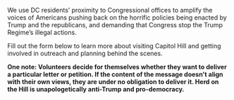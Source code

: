 We use DC residents’ proximity to Congressional offices to amplify the voices of Americans pushing back on the horrific policies being enacted by Trump and the republicans, and demanding that Congress stop the Trump Regime’s illegal actions.

Fill out the form below to learn more about visiting Capitol Hill and getting involved in outreach and planning behind the scenes.

**One note: Volunteers decide for themselves whether they want to deliver a particular letter or petition. If the content of the message doesn't align with their own views, they are under no obligation to deliver it. Herd on the Hill is unapologetically anti-Trump and pro-democracy.**
